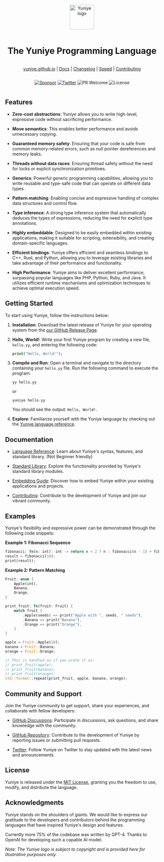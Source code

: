 <div align="center" style="display:grid;place-items:center;">
<p>
    <a href="https://vlang.io/" target="_blank"><img width="80" src="https://github.com/yuniye/yuniye/assets/53147395/1d4efbc6-0748-43b9-9fbf-9d8fb72f8606?sanitize=true" alt="Yuniye logo"></a>
</p>
<h1>The Yuniye Programming Language</h1>

[yuniye.github.io](https://yuniye.github.io) | [Docs](https://github.com/yuniye/yuniye/blob/main/doc/docs.md) | [Changelog](https://github.com/yuniye/yuniye/blob/main/CHANGELOG.md) | [Speed](https://github.com/yuniye/yuniye/actions?query=workflow%3ABenchmark) | [Contributing](https://github.com/yuniye/yuniye/blob/main/CONTRIBUTING.md)
</div>

<div align="center" style="display:grid;place-items:center;">

[![Sponsor](https://camo.githubusercontent.com/da8bc40db5ed31e4b12660245535b5db67aa03ce/68747470733a2f2f696d672e736869656c64732e696f2f7374617469632f76313f6c6162656c3d53706f6e736f72266d6573736167653d254532253944254134266c6f676f3d476974487562)](https://github.com/sponsors/divineniiquaye)
[![Twitter](https://img.shields.io/badge/follow-%40Yuniye_Official-1DA1F2?logo=twitter&style=flat&logoColor=white&color=1da1f2)](https://twitter.com/Yuniye-Official)
![PR Welcome](https://img.shields.io/badge/PRs-welcome-brightgreen.svg)
![License](https://img.shields.io/github/license/yuniye/yuniye)
</div>

## Features

- **Zero-cost abstractions**: Yuniye allows you to write high-level, expressive code without sacrificing performance.

- **Move semantics**: This enables better performance and avoids unnecessary copying.

- **Guaranteed memory safety**: Ensuring that your code is safe from common memory-related errors, such as null pointer dereferences and memory leaks.

- **Threads without data races**: Ensuring thread safety without the need for locks or explicit synchronization primitives.

- **Generics**: Powerful generic programming capabilities, allowing you to write reusable and type-safe code that can operate on different data types.

- **Pattern matching**: Enabling concise and expressive handling of complex data structures and control flow.

- **Type inference**: A strong type inference system that automatically deduces the types of expressions, reducing the need for explicit type annotations.

- **Highly embeddable**: Designed to be easily embedded within existing applications, making it suitable for scripting, extensibility, and creating domain-specific languages.

- **Efficient bindings**: Yuniye offers efficient and seamless bindings to C++, Rust, and Python, allowing you to leverage existing libraries and take advantage of their performance and functionality.

- **High Performance**: Yuniye aims to deliver excellent performance, surpassing popular languages like PHP, Python, Ruby, and Java. It utilizes efficient runtime mechanisms and optimization techniques to achieve optimal execution speed.

## Getting Started

To start using Yuniye, follow the instructions below:

1. **Installation**: Download the latest release of Yuniye for your operating system from the [our GitHub Release Page](https://github.com/yuniye/yuniye/releases).

2. **Hello, World!**: Write your first Yuniye program by creating a new file, `hello.yy`, and entering the following code:

   ```php
   print("Hello, World!");
   ```

3. **Compile and Run**: Open a terminal and navigate to the directory containing your `hello.yy` file. Run the following command to execute the program:

   ```shell
   yy hello.yy
   ```
   or
   ```shell
   yuniye hello.yy
   ```

   You should see the output: `Hello, World!`.

4. **Explore**: Familiarize yourself with the Yuniye language by checking out the [Yuniye language reference](https://github.com/yuniye/yuniye/blob/main/doc/docs.md).

## Documentation

- [Language Reference](https://github.com/yuniye/yuniye/blob/main/doc/reference.md): Learn about Yuniye's syntax, features, and standard library. (Not Beginner friendly)

- [Standard Library](https://github.com/yuniye/yuniye/blob/main/doc/modules.md): Explore the functionality provided by Yuniye's standard library modules.

- [Embedding Guide](https://github.com/yuniye/yuniye/blob/main/doc/embedding.md): Discover how to embed Yuniye within your existing applications and projects.

- [Contributing](https://github.com/yuniye/yuniye/blob/main/CONTRIBUTING.md): Contribute to the development of Yuniye and join our vibrant community.

## Examples

Yuniye's flexibility and expressive power can be demonstrated through the following code snippets:

**Example 1: Fibonacci Sequence**

```rust
fibonacci: fn(n: int): int -> return n < 2 ? n : fibonacci(n - 1) + fibonacci(n - 2);
result = fibonacci(10);
print(result);
```

**Example 2: Pattern Matching**

```rust
Fruit: enum {
    Apple(int),
    Banana,
    Orange,
}

print_fruit: fn(fruit: Fruit) {
    match fruit {
        .Apple(seeds) => print("Apple with ", seeds, " seeds"),
        .Banana => print("Banana"),
        .Orange => print("Orange"),
    }
}

apple = Fruit::Apple(10);
banana = Fruit::Banana;
orange = Fruit::Orange;

// This is handled as if you wrote it as:
// print_fruit(apple);
// print_fruit(banana);
// print_fruit(orange);
std::format::repeat(print_fruit, apple, banana, orange);
```

## Community and Support

Join the Yuniye community to get support, share your experiences, and collaborate with fellow developers:

- [GitHub Discussions](https://github.com/yuniye/yuniye/discussions): Participate in discussions, ask questions, and share knowledge with the community.

- [GitHub Repository](https://github.com/yuniye/yuniye): Contribute to the development of Yuniye by reporting issues or submitting pull requests.

- [Twitter](https://twitter.com/Yuniye_Official): Follow Yuniye on Twitter to stay updated with the latest news and announcements.

## License

Yuniye is released under the [MIT License](LICENSE), granting you the freedom to use, modify, and distribute the language.

## Acknowledgments

Yuniye stands on the shoulders of giants. We would like to express our gratitude to the developers and contributors behind the programming languages that have inspired Yuniye's design and features.

Currently more 75% of the codebase was written by GPT-4. Thanks to OpenAI for developing such a capable AI model.

*Note: The Yuniye logo is subject to copyright and is provided here for illustrative purposes only.*
